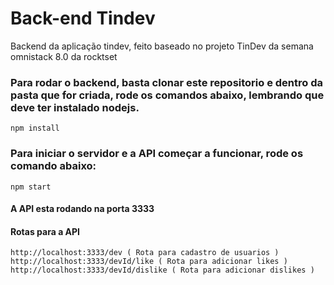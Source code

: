 # Back-end Tindev
Backend da aplicação tindev, feito baseado no projeto TinDev da semana omnistack 8.0 da rocktset

### Para rodar o backend, basta clonar este repositorio e dentro da pasta que for criada, rode os comandos abaixo, lembrando que deve ter instalado nodejs.

```
npm install
```
### Para iniciar o servidor e a API começar a funcionar, rode os comando abaixo:

```
npm start
```

#### A API esta rodando na porta 3333
#### Rotas para a API

```
http://localhost:3333/dev ( Rota para cadastro de usuarios )
http://localhost:3333/devId/like ( Rota para adicionar likes ) 
http://localhost:3333/devId/dislike ( Rota para adicionar dislikes )
```
